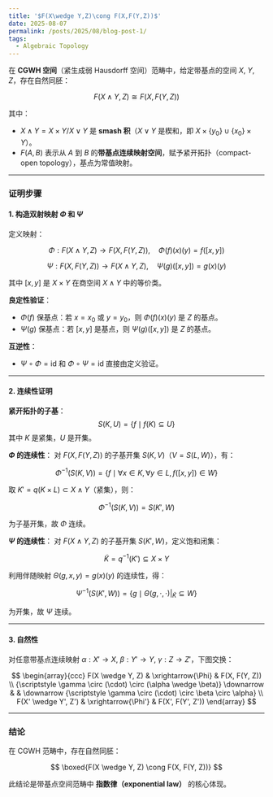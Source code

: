 ```yaml
---
title: '$F(X\wedge Y,Z)\cong F(X,F(Y,Z))$'
date: 2025-08-07
permalink: /posts/2025/08/blog-post-1/
tags:
  - Algebraic Topology
---
```


在 **CGWH 空间**（紧生成弱 Hausdorff 空间）范畴中，给定带基点的空间 $X$, $Y$, $Z$，存在自然同胚：

$$
F(X \wedge Y, Z) \cong F(X, F(Y, Z))
$$

其中：
- $X \wedge Y = X \times Y / X \vee Y$ 是 **smash 积**（$X\vee Y$ 是楔和，即 $X \times \{y_0\} \cup \{x_0\} \times Y$）。
- $F(A, B)$ 表示从 $A$ 到 $B$ 的**带基点连续映射空间**，赋予紧开拓扑（compact-open topology），基点为常值映射。

---

### **证明步骤**

#### **1. 构造双射映射 $\Phi$ 和 $\Psi$**
定义映射：

$$
\Phi: F(X \wedge Y, Z) \to F(X, F(Y, Z)), \quad \Phi(f)(x)(y) = f([x, y])
$$

$$
\Psi: F(X, F(Y, Z)) \to F(X \wedge Y, Z), \quad \Psi(g)([x, y]) = g(x)(y)
$$

其中 $[x, y]$ 是 $X \times Y$ 在商空间 $X \wedge Y$ 中的等价类。

**良定性验证**：
- $\Phi(f)$ 保基点：若 $x = x_0$ 或 $y = y_0$，则 $\Phi(f)(x)(y)$ 是 $Z$ 的基点。
- $\Psi(g)$ 保基点：若 $[x, y]$ 是基点，则 $\Psi(g)([x, y])$ 是 $Z$ 的基点。

**互逆性**：
- $\Psi \circ \Phi = \text{id}$ 和 $\Phi \circ \Psi = \text{id}$ 直接由定义验证。

---

#### **2. 连续性证明**
**紧开拓扑的子基**：
$$
S(K, U) = \{ f \mid f(K) \subseteq U \}
$$
其中 $K$ 是紧集，$U$ 是开集。

**$\Phi$ 的连续性**：
对 $F(X, F(Y, Z))$ 的子基开集 $S(K, V)$（$V = S(L, W)$），有：

$$
\Phi^{-1}(S(K, V)) = \{ f \mid \forall x \in K, \forall y \in L, f([x, y]) \in W \}
$$

取 $K' = q(K \times L) \subset X \wedge Y$（紧集），则：

$$
\Phi^{-1}(S(K, V)) = S(K', W)
$$

为子基开集，故 $\Phi$ 连续。

**$\Psi$ 的连续性**：
对 $F(X \wedge Y, Z)$ 的子基开集 $S(K', W)$，定义饱和闭集：

$$
\widetilde{K} = q^{-1}(K') \subseteq X \times Y
$$

利用伴随映射 $\Theta(g, x, y) = g(x)(y)$ 的连续性，得：

$$
\Psi^{-1}(S(K', W)) = \{ g \mid \Theta(g, \cdot, \cdot)|_{\widetilde{K}} \subseteq W \}
$$

为开集，故 $\Psi$ 连续。

---

#### **3. 自然性**
对任意带基点连续映射 $\alpha: X' \to X$, $\beta: Y' \to Y$, $\gamma: Z \to Z'$，下图交换：

$$
\begin{array}{ccc}
F(X \wedge Y, Z) & \xrightarrow{\Phi} & F(X, F(Y, Z)) \\
{\scriptstyle \gamma \circ (\cdot) \circ (\alpha \wedge \beta)} \downarrow & & \downarrow {\scriptstyle \gamma \circ (\cdot) \circ \beta \circ \alpha} \\
F(X' \wedge Y', Z') & \xrightarrow{\Phi'} & F(X', F(Y', Z'))
\end{array}
$$

---

### **结论**
在 CGWH 范畴中，存在自然同胚：

$$
\boxed{F(X \wedge Y, Z) \cong F(X, F(Y, Z))}
$$

此结论是带基点空间范畴中 **指数律（exponential law）** 的核心体现。

